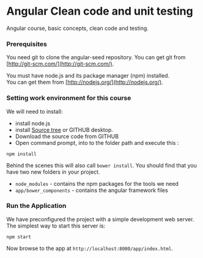 # Angular Clean code and unit testing
Angular course, basic concepts, clean code and testing.

### Prerequisites

You need git to clone the angular-seed repository. You can get git from
[http://git-scm.com/](http://git-scm.com/).

You must have node.js and its package manager (npm) installed.  
You can get them from [http://nodejs.org/](http://nodejs.org/).

### Setting work environment for this course
We will need to install:

* install node.js
* install [Source tree](https://www.sourcetreeapp.com/) or GITHUB desktop.
* Download the source code from GITHUB
* Open command prompt, into to the folder path and execute this :
```
npm install
```
Behind the scenes this will also call `bower install`.  You should find that you have two new
folders in your project.

* `node_modules` - contains the npm packages for the tools we need
* `app/bower_components` - contains the angular framework files

### Run the Application

We have preconfigured the project with a simple development web server.  The simplest way to start
this server is:

```
npm start
```
Now browse to the app at `http://localhost:8000/app/index.html`.
